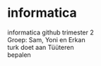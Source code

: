 # informatica
informatica github trimester 2
<br>
Groep: Sam, Yoni en Erkan
<br>
turk doet aan Tüüteren
<br> bepalen
